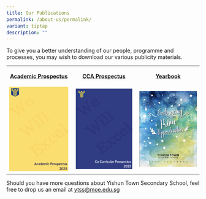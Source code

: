 ```yaml
---
title: Our Publications
permalink: /about-us/permalink/
variant: tiptap
description: ""
---
```

<p>To give you a better understanding of our people, programme and processes,
you may wish to download our various publicity materials.</p>
<table style="minWidth: 75px">
<colgroup>
<col>
<col>
<col>
</colgroup>
<tbody>
<tr>
<th rowspan="1" colspan="1">
<p><a href="https://drive.google.com/drive/folders/1tqMcCv0SbiQpHUGUK8CcD2Xj_8pWUs1Z" rel="noopener noreferrer nofollow" target="_blank">Academic Prospectus</a>
</p>
</th>
<th rowspan="1" colspan="1">
<p><a href="https://drive.google.com/drive/folders/1tqMcCv0SbiQpHUGUK8CcD2Xj_8pWUs1Z" rel="noopener noreferrer nofollow" target="_blank">CCA Prospectus</a>
</p>
</th>
<th rowspan="1" colspan="1">
<p><a href="https://drive.google.com/drive/folders/1tqMcCv0SbiQpHUGUK8CcD2Xj_8pWUs1Z" rel="noopener noreferrer nofollow" target="_blank">Yearbook</a>
</p>
</th>
</tr>
<tr>
<td rowspan="1" colspan="1">
<div class="isomer-image-wrapper">
<img style="width: 100%" height="auto" width="100%" alt="" src="/images/Screenshot_2025_04_27_at_3_42_11_PM.png">
</div>
</td>
<td rowspan="1" colspan="1">
<div class="isomer-image-wrapper">
<img style="width: 100%" height="auto" width="100%" alt="" src="/images/Screenshot_2025_04_27_at_3_40_20_PM.png">
</div>
</td>
<td rowspan="1" colspan="1">
<div class="isomer-image-wrapper">
<img style="width: 100%" height="auto" width="100%" alt="" src="/images/Screenshot_2025_04_27_at_3_45_02_PM.jpg">
</div>
</td>
</tr>
</tbody>
</table>
<p>Should you have more questions about Yishun Town Secondary School, feel
free to drop us an email at <a href="ytss@moe.edu.sg" rel="noopener noreferrer nofollow" target="_blank">ytss@moe.edu.sg</a>
</p>